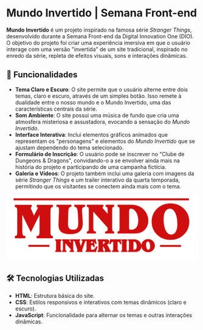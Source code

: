 # Mundo Invertido | Semana Front-end

**Mundo Invertido** é um projeto inspirado na famosa série *Stranger Things*, desenvolvido durante a Semana Front-end da Digital Innovation One (DIO). O objetivo do projeto foi criar uma experiência imersiva em que o usuário interage com uma versão "invertida" de um site tradicional, inspirado no enredo da série, repleta de efeitos visuais, sons e interações dinâmicas.

## 🚀 Funcionalidades

- **Tema Claro e Escuro**: O site permite que o usuário alterne entre dois temas, claro e escuro, através de um simples botão. Isso remete à dualidade entre o nosso mundo e o Mundo Invertido, uma das características centrais da série.
- **Som Ambiente**: O site possui uma música de fundo que cria uma atmosfera misteriosa e assustadora, evocando a sensação do *Mundo Invertido*.
- **Interface Interativa**: Inclui elementos gráficos animados que representam os "personagens" e elementos do *Mundo Invertido* que se ajustam dependendo do tema selecionado.
- **Formulário de Inscrição**: O usuário pode se inscrever no "Clube de Dungeons & Dragons", convidando-o a se envolver ainda mais na história do projeto e participando de uma campanha fictícia.
- **Galeria e Vídeos**: O projeto também inclui uma galeria com imagens da série *Stranger Things* e um trailer interativo da quarta temporada, permitindo que os visitantes se conectem ainda mais com o tema.


![Mundo Invertido](assets/images/banner/logo.svg)

## 🛠 Tecnologias Utilizadas

- **HTML**: Estrutura básica do site.
- **CSS**: Estilos responsivos e interativos com temas dinâmicos (claro e escuro).
- **JavaScript**: Funcionalidade para alternar os temas e outras interações dinâmicas.
